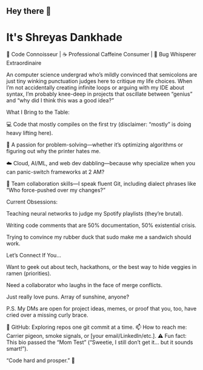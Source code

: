 ## Hey there 👋
# It's Shreyas Dankhade
🚀 Code Connoisseur | ☕ Professional Caffeine Consumer | 🐛 Bug Whisperer Extraordinaire

An computer science undergrad who’s mildly convinced that semicolons are just tiny winking punctuation judges here to critique my life choices. When I’m not accidentally creating infinite loops or arguing with my IDE about syntax, I’m probably knee-deep in projects that oscillate between “genius” and “why did I think this was a good idea?”

What I Bring to the Table:

💻 Code that mostly compiles on the first try (disclaimer: “mostly” is doing heavy lifting here).

🧠 A passion for problem-solving—whether it’s optimizing algorithms or figuring out why the printer hates me.

☁️ Cloud, AI/ML, and web dev dabbling—because why specialize when you can panic-switch frameworks at 2 AM?

🤝 Team collaboration skills—I speak fluent Git, including dialect phrases like “Who force-pushed over my changes?”

Current Obsessions:

Teaching neural networks to judge my Spotify playlists (they’re brutal).

Writing code comments that are 50% documentation, 50% existential crisis.

Trying to convince my rubber duck that sudo make me a sandwich should work.

Let’s Connect If You…

Want to geek out about tech, hackathons, or the best way to hide veggies in ramen (priorities).

Need a collaborator who laughs in the face of merge conflicts.

Just really love puns. Array of sunshine, anyone?

P.S. My DMs are open for project ideas, memes, or proof that you, too, have cried over a missing curly brace.

🔗 GitHub: Exploring repos one git commit at a time.
📫 How to reach me: Carrier pigeon, smoke signals, or [your email/LinkedIn/etc.].
⚠️ Fun fact: This bio passed the “Mom Test” (“Sweetie, I still don’t get it… but it sounds smart!”).

“Code hard and prosper.” 🖖

<!--
**ShreyasDankhade/ShreyasDankhade** is a ✨ _special_ ✨ repository because its `README.md` (this file) appears on your GitHub profile.

Here are some ideas to get you started:

- 🔭 I’m currently working on ...
- 🌱 I’m currently learning ...
- 👯 I’m looking to collaborate on ...
- 🤔 I’m looking for help with ...
- 💬 Ask me about ...
- 📫 How to reach me: ...
- 😄 Pronouns: ...
- ⚡ Fun fact: ...
-->
